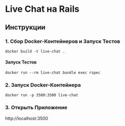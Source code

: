 # Live Chat на Rails
## Инструкции
### 1. Сбор Docker-Контейнеров и Запуск Тестов
`docker build -t live-chat .`

#### Запуск Тестов
`docker run --rm live-chat bundle exec rspec`

### 2. Запуск Docker-Контейнера
`docker run -p 3500:3500 live-chat`

### 3. Открыть Приложение
 http://localhost:3500
